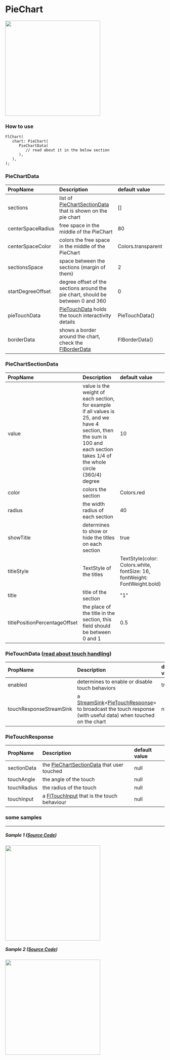 # PieChart

<img src="https://github.com/imaNNeoFighT/fl_chart/raw/master/repo_files/images/pie_chart/pie_chart.jpg" width="300" >

### How to use
```
FlChart(
   chart: PieChart(
      PieChartData(
         // read about it in the below section
      ),
   ),
);
```

### PieChartData
|PropName		|Description	|default value|
|:---------------|:---------------|:-------|
|sections| list of [PieChartSectionData ](#PieChartSectionData) that is shown on the pie chart|[]|
|centerSpaceRadius| free space in the middle of the PieChart| 80|
|centerSpaceColor| colors the free space in the middle of the PieChart|Colors.transparent|
|sectionsSpace| space between the sections (margin of them)|2|
|startDegreeOffset| degree offset of the sections around the pie chart, should be between 0 and 360|0|
|pieTouchData| [PieTouchData](#PieTouchData) holds the touch interactivity details| PieTouchData()|
|borderData| shows a border around the chart, check the [FlBorderData](base_chart.md#FlBorderData)|FlBorderData()|


### PieChartSectionData
|PropName		|Description	|default value|
|:---------------|:---------------|:-------|
|value| value is the weight of each section, for example if all values is 25, and we have 4 section, then the sum is 100 and each section takes 1/4 of the whole circle (360/4) degree|10|
|color| colors the section| Colors.red
|radius| the width radius of each section|40|
|showTitle| determines to show or hide the titles on each section|true|
|titleStyle| TextStyle of the titles| TextStyle(color: Colors.white, fontSize: 16, fontWeight: FontWeight.bold)|
|title| title of the section| "1"|
|titlePositionPercentageOffset|the place of the title in the section, this field should be between 0 and 1|0.5|


### PieTouchData ([read about touch handling](handle_touches.md))
|PropName|Description|default value|
|:-------|:----------|:------------|
|enabled|determines to enable or disable touch behaviors|true|
|touchResponseStreamSink| a [StreamSink](https://api.flutter.dev/flutter/dart-async/StreamSink-class.html)<[PieTouchResponse](#PieTouchResponse)> to broadcast the touch response (with useful data) when touched on the chart| null|

### PieTouchResponse
|PropName|Description|default value|
|:-------|:----------|:------------|
|sectionData|the [PieChartSectionData](#PieChartSectionData) that user touched| null |
|touchAngle|the angle of the touch|null|
|touchRadius| the radius of the touch|null|
|touchInput|a [FlTouchInput](base_chart.md#FlTouchInput) that is the touch behaviour|null|


### some samples
----
##### Sample 1 ([Source Code](/example/lib/pie_chart/samples/pie_chart_sample1.dart))
<img src="https://github.com/imaNNeoFighT/fl_chart/raw/master/repo_files/images/pie_chart/pie_chart_sample_1.gif" width="300" >


##### Sample 2 ([Source Code](/example/lib/pie_chart/samples/pie_chart_sample2.dart))
<img src="https://github.com/imaNNeoFighT/fl_chart/raw/master/repo_files/images/pie_chart/pie_chart_sample_2.gif" width="300" >
